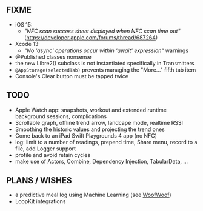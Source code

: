 FIXME
-----

* iOS 15:
  - *"NFC scan success sheet displayed when NFC scan time out"* (https://developer.apple.com/forums/thread/687264)
* Xcode 13:
  - *"No 'async' operations occur within 'await' expression"* warnings
* @Published classes nonsense
* the new Libre2() subclass is not instantiated specifically in Transmitters
* `@AppStorage(selectedTab)` prevents managing the "More..." fifth tab item
* Console's Clear button must be tapped twice


TODO
----

* Apple Watch app: snapshots, workout and extended runtime background sessions, complications
* Scrollable graph, offline trend arrow, landcape mode, realtime RSSI
* Smoothing the historic values and projecting the trend ones
* Come back to an iPad Swift Playgrounds 4 app (no NFC)
* log: limit to a number of readings, prepend time, Share menu, record to a file, add Logger support
* profile and avoid retain cycles
* make use of Actors, Combine, Dependency Injection, TabularData, ...


PLANS / WISHES
---------------

* a predictive meal log using Machine Learning (see [WoofWoof](https://github.com/gshaviv/ninety-two))
* LoopKit integrations
